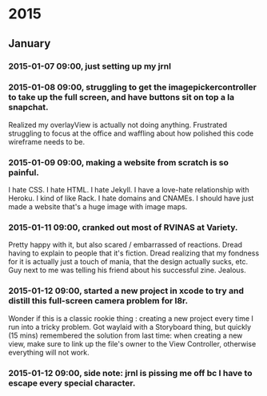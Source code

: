 2015
====

January
-------

### 2015-01-07 09:00, just setting up my jrnl 


### 2015-01-08 09:00, struggling to get the imagepickercontroller to take up the full screen, and have buttons sit on top a la snapchat. 

Realized my overlayView is actually not doing anything. Frustrated struggling to focus at the office and waffling about how polished this code wireframe needs to be.

 

### 2015-01-09 09:00, making a website from scratch is so painful. 

I hate CSS. I hate HTML. I hate Jekyll. I have a love-hate relationship with Heroku. I kind of like Rack. I hate domains and CNAMEs. I should have just made a website that's a huge image with image maps.
 

### 2015-01-11 09:00, cranked out most of RVINAS at Variety. 

Pretty happy with it, but also scared / embarrassed of reactions. Dread having to explain to people that it's fiction. Dread realizing that my fondness for it is actually just a touch of mania, that the design actually sucks, etc. Guy next to me was telling his friend about his successful zine. Jealous.

 

### 2015-01-12 09:00, started a new project in xcode to try and distill this full-screen camera problem for l8r. 

Wonder if this is a classic rookie thing : creating a new project every time I run into a tricky problem. Got waylaid with a Storyboard thing, but quickly (15 mins) remembered the solution from last time: when creating a new view, make sure to link up the file's owner to the View Controller, otherwise everything will not work.


### 2015-01-12 09:00, side note: jrnl is pissing me off bc I have to escape every special character.  
